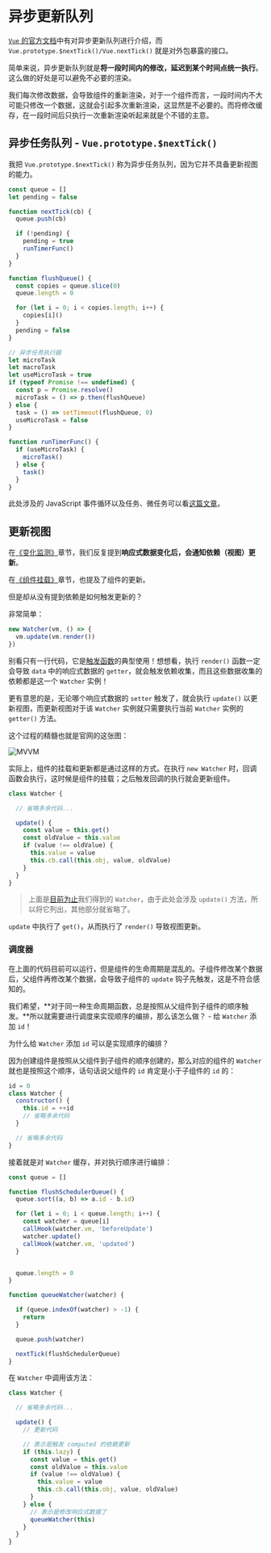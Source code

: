 # 异步更新队列

[`Vue` 的官方文档](https://cn.vuejs.org/v2/guide/reactivity.html#%E5%BC%82%E6%AD%A5%E6%9B%B4%E6%96%B0%E9%98%9F%E5%88%97)中有对异步更新队列进行介绍，而 `Vue.prototype.$nextTick()/Vue.nextTick()` 就是对外包暴露的接口。

简单来说，异步更新队列就是**将一段时间内的修改，延迟到某个时间点统一执行**。这么做的好处是可以避免不必要的渲染。

我们每次修改数据，会导致组件的重新渲染，对于一个组件而言，一段时间内不大可能只修改一个数据，这就会引起多次重新渲染，这显然是不必要的。而将修改缓存，在一段时间后只执行一次重新渲染听起来就是个不错的主意。

## 异步任务队列 - `Vue.prototype.$nextTick()`

我把 `Vue.prototype.$nextTick()` 称为异步任务队列，因为它并不具备更新视图的能力。

```js
const queue = []
let pending = false

function nextTick(cb) {
  queue.push(cb)

  if (!pending) {
    pending = true
    runTimerFunc()
  }
}

function flushQueue() {
  const copies = queue.slice(0)
  queue.length = 0

  for (let i = 0; i < copies.length; i++) {
    copies[i]()
  }
  pending = false
}

// 异步任务执行器
let microTask
let macroTask
let useMicroTask = true
if (typeof Promise !== undefined) {
  const p = Promise.resolve()
  microTask = () => p.then(flushQueue)
} else {
  task = () => setTimeout(flushQueue, 0)
  useMicroTask = false
}

function runTimerFunc() {
  if (useMicroTask) {
    microTask()
  } else {
    task()
  }
}
```

此处涉及的 JavaScript 事件循环以及任务、微任务可以看[这篇文章](https://hunter-gu.github.io/personal-blog/2020/03/20/event-loop/)。

## 更新视图

在[《变化监测》](/observe.html#watcher)章节，我们反复提到**响应式数据变化后，会通知依赖（视图）更新**。

在[《组件挂载》](/mount-component.html#更新组件-prepatch)章节，也提及了组件的更新。

但是却从没有提到依赖是如何触发更新的？

非常简单：

```js
new Watcher(vm, () => {
  vm.update(vm.render())
})
```

别看只有一行代码，它是[触发函数](/watch.html#触发函数)的典型使用！想想看，执行 `render()` 函数一定会导致 `data` 中的响应式数据的 `getter`，就会触发依赖收集，而且这些数据收集的依赖都是这一个 `Watcher` 实例！

更有意思的是，无论哪个响应式数据的 `setter` 触发了，就会执行 `update()` 以更新视图，而更新视图对于该 `Watcher` 实例就只需要执行当前 `Watcher` 实例的 `getter()` 方法。

这个过程的精髓也就是官网的这张图：

![MVVM](@imgs/async-queue/data.png)

实际上，组件的挂载和更新都是通过这样的方式。在执行 `new Watcher` 时，回调函数会执行，这时候是组件的挂载；之后触发回调的执行就会更新组件。

```js
class Watcher {

  // 省略多余代码...

  update() {
    const value = this.get()
    const oldValue = this.value
    if (value !== oldValue) {
      this.value = value
      this.cb.call(this.obj, value, oldValue)
    }
  }
}
```

> 上面是[目前为止](/watch.html)我们得到的 `Watcher`，由于此处会涉及 `update()` 方法，所以将它列出，其他部分就省略了。

`update` 中执行了 `get()`，从而执行了 `render()` 导致视图更新。

### 调度器

在上面的代码目前可以运行，但是组件的生命周期是混乱的。子组件修改某个数据后，父组件再修改某个数据，会导致子组件的 `update` 钩子先触发，这是不符合感知的。

我们希望，**对于同一种生命周期函数，总是按照从父组件到子组件的顺序触发。**所以就需要进行调度来实现顺序的编排，那么该怎么做？ - 给 `Watcher` 添加 `id`！

为什么给 `Watcher` 添加 `id` 可以是实现顺序的编排？

因为创建组件是按照从父组件到子组件的顺序创建的，那么对应的组件的 `Watcher` 就也是按照这个顺序，话句话说父组件的 `id` 肯定是小于子组件的 `id` 的：

```js
id = 0
class Watcher {
  constructor() {
    this.id = ++id
    // 省略多余代码
  }

  // 省略多余代码
}
```

接着就是对 `Watcher` 缓存，并对执行顺序进行编排：

```js
const queue = []

function flushSchedulerQueue() {
  queue.sort((a, b) => a.id - b.id)

  for (let i = 0; i < queue.length; i++) {
    const watcher = queue[i]
    callHook(watcher.vm, 'beforeUpdate')
    watcher.update()
    callHook(watcher.vm, 'updated')
  }


  queue.length = 0
}

function queueWatcher(watcher) {

  if (queue.indexOf(watcher) > -1) {
    return
  }

  queue.push(watcher)

  nextTick(flushSchedulerQueue)
}
```

在 `Watcher` 中调用该方法：

```js
class Watcher {

  // 省略多余代码...

  update() {
    // 更新代码

    // 表示是触发 computed 的依赖更新
    if (this.lazy) {
      const value = this.get()
      const oldValue = this.value
      if (value !== oldValue) {
        this.value = value
        this.cb.call(this.obj, value, oldValue)
      }
    } else {
      // 表示是修改响应式数据了
      queueWatcher(this)
    }
  }
}
```
